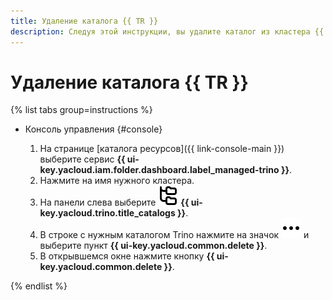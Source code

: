 ```yaml
---
title: Удаление каталога {{ TR }}
description: Следуя этой инструкции, вы удалите каталог из кластера {{ mtr-name }}.
---
```


# Удаление каталога {{ TR }}

{% list tabs group=instructions %}

- Консоль управления {#console}

  1. На странице [каталога ресурсов]({{ link-console-main }}) выберите сервис **{{ ui-key.yacloud.iam.folder.dashboard.label_managed-trino }}**.
  1. Нажмите на имя нужного кластера.
  1. На панели слева выберите ![image](../../_assets/console-icons/folder-tree.svg) **{{ ui-key.yacloud.trino.title_catalogs }}**.
  1. В строке с нужным каталогом Trino нажмите на значок ![image](../../_assets/console-icons/ellipsis.svg) и выберите пункт **{{ ui-key.yacloud.common.delete }}**.
  1. В открывшемся окне нажмите кнопку **{{ ui-key.yacloud.common.delete }}**.

{% endlist %}